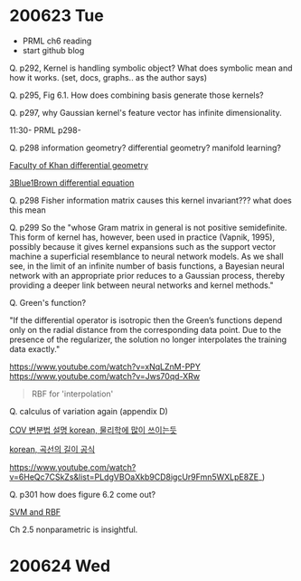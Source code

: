 # 200623 Tue

- PRML ch6 reading
- start github blog

Q. p292, Kernel is handling symbolic object? What does symbolic mean and how it works. (set, docs, graphs.. as the author says)

Q. p295, Fig 6.1. How does combining basis generate those kernels?

Q. p297, why Gaussian kernel's feature vector has infinite dimensionality.


11:30- PRML p298-

Q. p298 information geometry? differential geometry? manifold learning?

[Faculty of Khan differential geometry](https://www.youtube.com/channel/UCGDanWUzNMbIV11lcNi-yBg)

[3Blue1Brown differential equation](https://www.youtube.com/playlist?list=PLZHQObOWTQDNPOjrT6KVlfJuKtYTftqH6)

Q. p298 Fisher information matrix causes this kernel invariant??? what does this mean

Q. p299 So the 
"whose Gram matrix in general is not positive semidefinite. This form of kernel has, however, been used in practice (Vapnik, 1995), possibly because it gives kernel expansions such as the support vector machine a superficial resemblance to neural network models. As we shall see, in the limit of an infinite number of basis functions, a Bayesian neural network with an appropriate prior reduces to a Gaussian process, thereby providing a deeper link between neural networks and kernel methods."

Q. Green's function?

"If the differential operator is isotropic then the Green’s functions depend only on the radial distance from the corresponding data point. Due to the presence of the regularizer, the solution no longer interpolates the training data exactly."

https://www.youtube.com/watch?v=xNqLZnM-PPY
https://www.youtube.com/watch?v=Jws70qd-XRw

> RBF for 'interpolation'

Q. calculus of variation again (appendix D)

[COV 변분법 설명 korean, 물리학에 많이 쓰이는듯](https://www.youtube.com/watch?v=OcRB6omfy9c)

[korean, 곡선의 길이 공식](https://blog.naver.com/bmw9707121/221695439295)

https://www.youtube.com/watch?v=6HeQc7CSkZs&list=PLdgVBOaXkb9CD8igcUr9Fmn5WXLpE8ZE_)

Q. p301 how does figure 6.2 come out?

[SVM and RBF](https://www.youtube.com/watch?v=Z2_yh2sice8)


Ch 2.5 nonparametric is insightful.


# 200624 Wed
<!--stackedit_data:
eyJoaXN0b3J5IjpbNTIxMDk3MDMyLC0xNzYwNDY3NjAxXX0=
-->